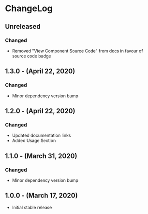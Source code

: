 ChangeLog
=========

Unreleased
----------
### Changed
* Removed "View Component Source Code" from docs in favour of source code badge

1.3.0 - (April 22, 2020)
------------------
### Changed
* Minor dependency version bump

1.2.0 - (April 22, 2020)
------------------
### Changed
* Updated documentation links
* Added Usage Section

1.1.0 - (March 31, 2020)
------------------
### Changed
* Minor dependency version bump

1.0.0 - (March 17, 2020)
------------------
* Initial stable release
